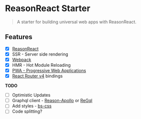 # ReasonReact Starter

> A starter for building universal web apps with ReasonReact.

## Features

* [x] [ReasonReact](https://reasonml.github.io/reason-react/)
* [x] SSR - Server side rendering
* [x] [Webpack](https://webpack.js.org/)
* [x] HMR - Hot Module Reloading
* [x] [PWA - Progressive Web Applications](https://developers.google.com/web/progressive-web-apps/)
* [x] [React Router v4](https://reacttraining.com/react-router/api) bindings

**TODO**
* [ ] Optimistic Updates
* [ ] Graphql client - [Reason-Apollo](https://github.com/Gregoirevda/reason-apollo) or [ReGql](https://github.com/kennetpostigo/regql)
* [ ] Add styles - [bs-css](https://github.com/SentiaAnalytics/bs-css)
* [ ] Code splitting?